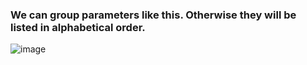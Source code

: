 
### We can group parameters like this. Otherwise they will be listed in alphabetical order.
![image](https://user-images.githubusercontent.com/22568316/45260682-9d0e0c80-b3bb-11e8-936c-3db84985f90f.png)
